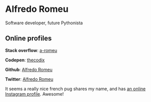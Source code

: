# Alfredo Romeu

Software developer, future Pythonista

## Online profiles

__Stack overflow__: [a-romeu](http://stackoverflow.com/users/2353808/a-romeu?tab=profile)

__Codepen__: [thecodix](http://codepen.io/thecodix/)

__Github__: [Alfredo Romeu](https://github.com/thecodix)

__Twitter__: [Alfredo Romeu](https://twitter.com/alfredoromeu)

It seems a really nice french pug shares my name, and has [an online Instagram profile](http://www.pikore.com/alfredo_the_pug). Awesome!

